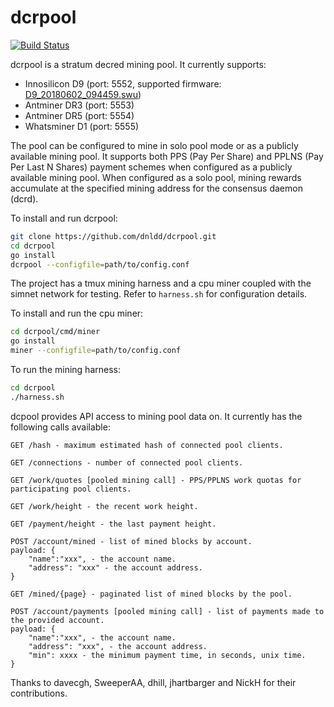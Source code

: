 # dcrpool 

[![Build Status](https://travis-ci.com/dnldd/dcrpool.svg?branch=master)](https://travis-ci.com/dnldd/dcrpool)

dcrpool is a stratum decred mining pool. It currently supports:
* Innosilicon D9 (port: 5552, supported firmware: [D9_20180602_094459.swu](https://drive.google.com/open?id=1wofB_OUDkB2gxz_IS7wM8Br6ogKdYDmY))
* Antminer DR3 (port: 5553)
* Antminer DR5 (port: 5554) 
* Whatsminer D1 (port: 5555)

The pool can be configured to mine in solo pool mode or as a publicly available 
mining pool. It supports both PPS (Pay Per Share) and PPLNS 
(Pay Per Last N Shares) payment schemes when configured as a publicly 
available mining pool. When configured as a solo pool, mining rewards 
accumulate at the specified mining address for the consensus daemon (dcrd).

To install and run dcrpool:  

```sh
git clone https://github.com/dnldd/dcrpool.git 
cd dcrpool 
go install 
dcrpool --configfile=path/to/config.conf 
```

The project has a tmux mining harness and a cpu miner coupled with the simnet 
network for testing.
Refer to `harness.sh` for configuration details. 

To install and run the cpu miner:  

```sh
cd dcrpool/cmd/miner 
go install 
miner --configfile=path/to/config.conf 
```

To run the mining harness:  

```sh
cd dcrpool
./harness.sh 
```

dcpool provides API access to mining pool data on. It currently has the following calls available:
```
GET /hash - maximum estimated hash of connected pool clients.

GET /connections - number of connected pool clients.

GET /work/quotes [pooled mining call] - PPS/PPLNS work quotas for participating pool clients. 

GET /work/height - the recent work height.

GET /payment/height - the last payment height.

POST /account/mined - list of mined blocks by account.
payload: {
	"name":"xxx", - the account name.
	"address": "xxx" - the account address.
}

GET /mined/{page} - paginated list of mined blocks by the pool.

POST /account/payments [pooled mining call] - list of payments made to the provided account.
payload: {
	"name":"xxx", - the account name.
	"address": "xxx", - the account address.
	"min": xxxx - the minimum payment time, in seconds, unix time.
}
```

Thanks to davecgh, SweeperAA, dhill, jhartbarger and NickH for their contributions.
